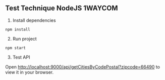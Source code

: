 ## Test Technique NodeJS 1WAYCOM


1. Install dependencies

 ```
 npm install
 ```
2. Run project 

```
npm start
```

3. Test API

  Open [http://localhost:9000/api/getCitiesByCodePostal?zipcode=66490](http://localhost:9000/api/getCitiesByCodePostal?zipcode=66490) to view it in your browser.

